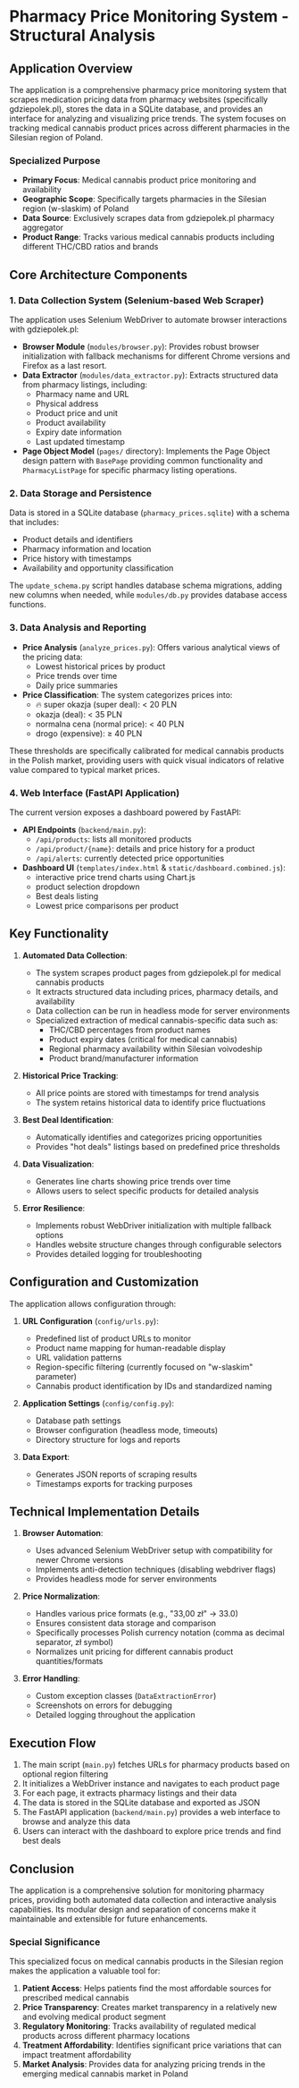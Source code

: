 # Pharmacy Price Monitoring System - Structural Analysis

## Application Overview

The application is a comprehensive pharmacy price monitoring system that scrapes medication pricing data from pharmacy websites (specifically gdziepolek.pl), stores the data in a SQLite database, and provides an interface for analyzing and visualizing price trends. The system focuses on tracking medical cannabis product prices across different pharmacies in the Silesian region of Poland.

### Specialized Purpose

* **Primary Focus**: Medical cannabis product price monitoring and availability
* **Geographic Scope**: Specifically targets pharmacies in the Silesian region (w-slaskim) of Poland
* **Data Source**: Exclusively scrapes data from gdziepolek.pl pharmacy aggregator
* **Product Range**: Tracks various medical cannabis products including different THC/CBD ratios and brands

## Core Architecture Components

### 1. Data Collection System (Selenium-based Web Scraper)

The application uses Selenium WebDriver to automate browser interactions with gdziepolek.pl:

- **Browser Module** (`modules/browser.py`): Provides robust browser initialization with fallback mechanisms for different Chrome versions and Firefox as a last resort.
- **Data Extractor** (`modules/data_extractor.py`): Extracts structured data from pharmacy listings, including:
  - Pharmacy name and URL
  - Physical address
  - Product price and unit
  - Product availability
  - Expiry date information
  - Last updated timestamp
- **Page Object Model** (`pages/` directory): Implements the Page Object design pattern with `BasePage` providing common functionality and `PharmacyListPage` for specific pharmacy listing operations.

### 2. Data Storage and Persistence

Data is stored in a SQLite database (`pharmacy_prices.sqlite`) with a schema that includes:

- Product details and identifiers
- Pharmacy information and location
- Price history with timestamps
- Availability and opportunity classification

The `update_schema.py` script handles database schema migrations, adding new columns when needed, while `modules/db.py` provides database access functions.

### 3. Data Analysis and Reporting

- **Price Analysis** (`analyze_prices.py`): Offers various analytical views of the pricing data:
  - Lowest historical prices by product
  - Price trends over time
  - Daily price summaries
- **Price Classification**: The system categorizes prices into:
  - 🔥 super okazja (super deal): < 20 PLN
  - okazja (deal): < 35 PLN
  - normalna cena (normal price): < 40 PLN
  - drogo (expensive): ≥ 40 PLN

These thresholds are specifically calibrated for medical cannabis products in the Polish market, providing users with quick visual indicators of relative value compared to typical market prices.

### 4. Web Interface (FastAPI Application)

The current version exposes a dashboard powered by FastAPI:

- **API Endpoints** (`backend/main.py`):
  - `/api/products`: lists all monitored products
  - `/api/product/{name}`: details and price history for a product
  - `/api/alerts`: currently detected price opportunities
- **Dashboard UI** (`templates/index.html` & `static/dashboard.combined.js`):
  - interactive price trend charts using Chart.js
  - product selection dropdown
  - Best deals listing
  - Lowest price comparisons per product

## Key Functionality

1. **Automated Data Collection**: 
   - The system scrapes product pages from gdziepolek.pl for medical cannabis products
   - It extracts structured data including prices, pharmacy details, and availability
   - Data collection can be run in headless mode for server environments
   - Specialized extraction of medical cannabis-specific data such as:
     * THC/CBD percentages from product names
     * Product expiry dates (critical for medical cannabis)
     * Regional pharmacy availability within Silesian voivodeship
     * Product brand/manufacturer information

2. **Historical Price Tracking**:
   - All price points are stored with timestamps for trend analysis
   - The system retains historical data to identify price fluctuations

3. **Best Deal Identification**:
   - Automatically identifies and categorizes pricing opportunities
   - Provides "hot deals" listings based on predefined price thresholds

4. **Data Visualization**:
   - Generates line charts showing price trends over time
   - Allows users to select specific products for detailed analysis

5. **Error Resilience**:
   - Implements robust WebDriver initialization with multiple fallback options
   - Handles website structure changes through configurable selectors
   - Provides detailed logging for troubleshooting

## Configuration and Customization

The application allows configuration through:

1. **URL Configuration** (`config/urls.py`):
   - Predefined list of product URLs to monitor
   - Product name mapping for human-readable display
   - URL validation patterns
   - Region-specific filtering (currently focused on "w-slaskim" parameter)
   - Cannabis product identification by IDs and standardized naming

2. **Application Settings** (`config/config.py`):
   - Database path settings
   - Browser configuration (headless mode, timeouts)
   - Directory structure for logs and reports

3. **Data Export**:
   - Generates JSON reports of scraping results
   - Timestamps exports for tracking purposes

## Technical Implementation Details

1. **Browser Automation**:
   - Uses advanced Selenium WebDriver setup with compatibility for newer Chrome versions
   - Implements anti-detection techniques (disabling webdriver flags)
   - Provides headless mode for server environments

2. **Price Normalization**:
   - Handles various price formats (e.g., "33,00 zł" → 33.0)
   - Ensures consistent data storage and comparison
   - Specifically processes Polish currency notation (comma as decimal separator, zł symbol)
   - Normalizes unit pricing for different cannabis product quantities/formats

3. **Error Handling**:
   - Custom exception classes (`DataExtractionError`)
   - Screenshots on errors for debugging
   - Detailed logging throughout the application

## Execution Flow

1. The main script (`main.py`) fetches URLs for pharmacy products based on optional region filtering
2. It initializes a WebDriver instance and navigates to each product page
3. For each page, it extracts pharmacy listings and their data
4. The data is stored in the SQLite database and exported as JSON
5. The FastAPI application (`backend/main.py`) provides a web interface to browse and analyze this data
6. Users can interact with the dashboard to explore price trends and find best deals

## Conclusion

The application is a comprehensive solution for monitoring pharmacy prices, providing both automated data collection and interactive analysis capabilities. Its modular design and separation of concerns make it maintainable and extensible for future enhancements.

### Special Significance

This specialized focus on medical cannabis products in the Silesian region makes the application a valuable tool for:

1. **Patient Access**: Helps patients find the most affordable sources for prescribed medical cannabis
2. **Price Transparency**: Creates market transparency in a relatively new and evolving medical product segment
3. **Regulatory Monitoring**: Tracks availability of regulated medical products across different pharmacy locations
4. **Treatment Affordability**: Identifies significant price variations that can impact treatment affordability
5. **Market Analysis**: Provides data for analyzing pricing trends in the emerging medical cannabis market in Poland

